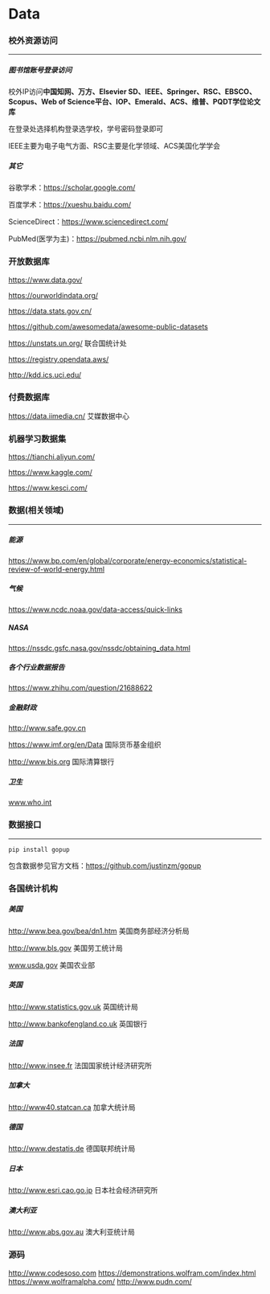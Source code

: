 # Data

### 校外资源访问

***

##### 图书馆账号登录访问

校外IP访问**中国知网、万方、Elsevier SD、IEEE、Springer、RSC、EBSCO、Scopus、Web of Science平台、IOP、Emerald、ACS、维普、PQDT学位论文库**

在登录处选择机构登录选学校，学号密码登录即可

IEEE主要为电子电气方面、RSC主要是化学领域、ACS美国化学学会



##### 其它

谷歌学术：https://scholar.google.com/

百度学术：https://xueshu.baidu.com/

ScienceDirect：https://www.sciencedirect.com/

PubMed(医学为主)：https://pubmed.ncbi.nlm.nih.gov/ 


### 开放数据库

https://www.data.gov/

https://ourworldindata.org/

https://data.stats.gov.cn/

https://github.com/awesomedata/awesome-public-datasets

https://unstats.un.org/ 联合国统计处

https://registry.opendata.aws/

http://kdd.ics.uci.edu/

### 付费数据库

https://data.iimedia.cn/ 艾媒数据中心

### 机器学习数据集

https://tianchi.aliyun.com/

https://www.kaggle.com/

https://www.kesci.com/ 

### 数据(相关领域)

***

##### 能源

https://www.bp.com/en/global/corporate/energy-economics/statistical-review-of-world-energy.html

##### 气候

https://www.ncdc.noaa.gov/data-access/quick-links

##### NASA

https://nssdc.gsfc.nasa.gov/nssdc/obtaining_data.html

##### 各个行业数据报告

https://www.zhihu.com/question/21688622

##### 金融财政

http://www.safe.gov.cn

https://www.imf.org/en/Data 国际货币基金组织 

http://www.bis.org 国际清算银行

##### 卫生

www.who.int 

### 数据接口

***

```pip install gopup
pip install gopup
```

包含数据参见官方文档：https://github.com/justinzm/gopup

### 各国统计机构

##### 美国

http://www.bea.gov/bea/dn1.htm 美国商务部经济分析局

http://www.bls.gov 美国劳工统计局

www.usda.gov  美国农业部

##### 英国

http://www.statistics.gov.uk 英国统计局

http://www.bankofengland.co.uk 英国银行

##### 法国

http://www.insee.fr 法国国家统计经济研究所

##### 加拿大

http://www40.statcan.ca  加拿大统计局

##### 德国

http://www.destatis.de 德国联邦统计局

##### 日本

http://www.esri.cao.go.jp 日本社会经济研究所

##### 澳大利亚

http://www.abs.gov.au 澳大利亚统计局
### 源码
http://www.codesoso.com
https://demonstrations.wolfram.com/index.html
https://www.wolframalpha.com/
http://www.pudn.com/
